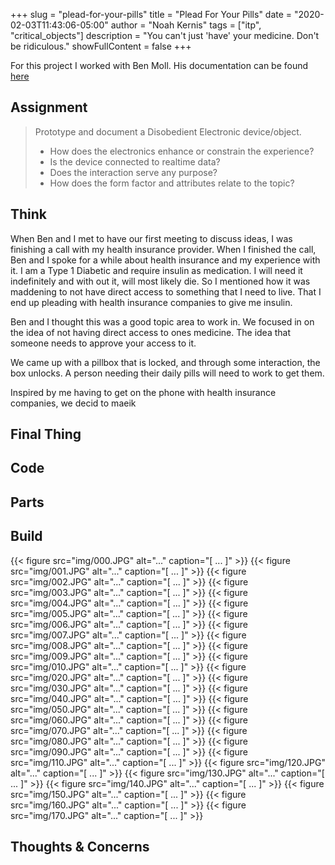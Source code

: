 +++
slug = "plead-for-your-pills"
title = "Plead For Your Pills"
date = "2020-02-03T11:43:06-05:00"
author = "Noah Kernis"
tags = ["itp", "critical_objects"]
description = "You can't just 'have' your medicine. Don't be ridiculous."
showFullContent = false
+++

For this project I worked with Ben Moll. His documentation can be found [here](https://wp.nyu.edu/benjaminmoll/plead-for-pills-with-noah-kernis/)

## Assignment

> Prototype and document a Disobedient Electronic device/object.
>
>    - How does the electronics enhance or constrain the experience?
>    - Is the device connected to realtime data?
>    - Does the interaction serve any purpose?
>    - How does the form factor and attributes relate to the topic?

## Think

When Ben and I met to have our first meeting to discuss ideas, I was finishing a call with my health insurance provider. When I finished the call, Ben and I spoke for a while about health insurance and my experience with it. I am a Type 1 Diabetic and require insulin as medication. I will need it indefinitely and with out it, will most likely die. So I mentioned how it was maddening to not have direct access to something that I need to live. That I end up pleading with health insurance companies to give me insulin. 

Ben and I thought this was a good topic area to work in. We focused in on the idea of not having direct access to ones medicine. The idea that someone needs to approve your access to it. 

We came up with a pillbox that is locked, and through some interaction, the box unlocks. A person needing their daily pills will need to work to get them.

Inspired by me having to get on the phone with health insurance companies, we decid to maeik 


## Final Thing

## Code

## Parts

## Build

{{< figure src="img/000.JPG" alt="..." caption="[ ... ]" >}}
{{< figure src="img/001.JPG" alt="..." caption="[ ... ]" >}}
{{< figure src="img/002.JPG" alt="..." caption="[ ... ]" >}}
{{< figure src="img/003.JPG" alt="..." caption="[ ... ]" >}}
{{< figure src="img/004.JPG" alt="..." caption="[ ... ]" >}}
{{< figure src="img/005.JPG" alt="..." caption="[ ... ]" >}}
{{< figure src="img/006.JPG" alt="..." caption="[ ... ]" >}}
{{< figure src="img/007.JPG" alt="..." caption="[ ... ]" >}}
{{< figure src="img/008.JPG" alt="..." caption="[ ... ]" >}}
{{< figure src="img/009.JPG" alt="..." caption="[ ... ]" >}}
{{< figure src="img/010.JPG" alt="..." caption="[ ... ]" >}}
{{< figure src="img/020.JPG" alt="..." caption="[ ... ]" >}}
{{< figure src="img/030.JPG" alt="..." caption="[ ... ]" >}}
{{< figure src="img/040.JPG" alt="..." caption="[ ... ]" >}}
{{< figure src="img/050.JPG" alt="..." caption="[ ... ]" >}}
{{< figure src="img/060.JPG" alt="..." caption="[ ... ]" >}}
{{< figure src="img/070.JPG" alt="..." caption="[ ... ]" >}}
{{< figure src="img/080.JPG" alt="..." caption="[ ... ]" >}}
{{< figure src="img/090.JPG" alt="..." caption="[ ... ]" >}}
{{< figure src="img/110.JPG" alt="..." caption="[ ... ]" >}}
{{< figure src="img/120.JPG" alt="..." caption="[ ... ]" >}}
{{< figure src="img/130.JPG" alt="..." caption="[ ... ]" >}}
{{< figure src="img/140.JPG" alt="..." caption="[ ... ]" >}}
{{< figure src="img/150.JPG" alt="..." caption="[ ... ]" >}}
{{< figure src="img/160.JPG" alt="..." caption="[ ... ]" >}}
{{< figure src="img/170.JPG" alt="..." caption="[ ... ]" >}}


## Thoughts & Concerns